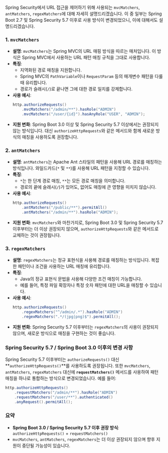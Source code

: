 Spring Security에서 URL 접근을 제어하기 위해 사용되는 `mvcMatchers`, `antMatchers`, `regexMatchers`에 대해 자세히 설명드리겠습니다. 이 중 일부는 Spring Boot 2.7 및 Spring Security 5.7 이후로 사용 방식이 변경되었으니, 이에 대해서도 설명드리겠습니다.

### 1. `mvcMatchers`
- **설명**: `mvcMatchers`는 Spring MVC의 URL 매핑 방식을 따르는 매처입니다. 이 방식은 Spring MVC에서 사용하는 URL 패턴 매칭 규칙을 그대로 사용합니다.
- **특징**:
  - 지역화된 경로 매칭을 지원합니다.
  - Spring MVC의 `PathVariable`이나 `RequestParam` 등의 매개변수 패턴을 다룰 때 유리합니다.
  - 경로가 슬래시(`/`)로 끝나면 그에 대한 경로 일치를 강제합니다.
- **사용 예시**:
  ```java
  http.authorizeRequests()
      .mvcMatchers("/admin/**").hasRole("ADMIN")
      .mvcMatchers("/user/{id}").hasAnyRole("USER", "ADMIN");
  ```
- **지원 변화**: Spring Boot 3.0 이상 및 Spring Security 5.7 이상에서는 권장되지 않는 방식입니다. 대신 `authorizeHttpRequests`와 같은 메서드와 함께 새로운 방식의 매칭을 사용하도록 권장합니다.

### 2. `antMatchers`
- **설명**: `antMatchers`는 Apache Ant 스타일의 패턴을 사용해 URL 경로를 매칭하는 방식입니다. 와일드카드(`*` 및 `**`)를 사용해 URL 패턴을 지정할 수 있습니다.
- **특징**:
  - `*`는 한 단계 경로 매칭, `**`는 모든 경로 매칭을 의미합니다.
  - 경로의 끝에 슬래시(`/`)가 있어도, 없어도 매칭에 큰 영향을 미치지 않습니다.
- **사용 예시**:
  ```java
  http.authorizeRequests()
      .antMatchers("/public/**").permitAll()
      .antMatchers("/admin/**").hasRole("ADMIN");
  ```
- **지원 변화**: `mvcMatchers`와 마찬가지로, Spring Boot 3.0 및 Spring Security 5.7 이후부터는 더 이상 권장되지 않으며, `authorizeHttpRequests`와 같은 메서드로 교체하는 것이 권장됩니다.

### 3. `regexMatchers`
- **설명**: `regexMatchers`는 정규 표현식을 사용해 경로를 매칭하는 방식입니다. 복잡한 패턴이나 조건을 사용하는 URL 매칭에 유리합니다.
- **특징**:
  - Java의 정규 표현식 문법을 사용해 다양한 조건 매칭이 가능합니다.
  - 예를 들어, 특정 파일 확장자나 특정 숫자 패턴에 대한 URL을 매칭할 수 있습니다.
- **사용 예시**:
  ```java
  http.authorizeRequests()
      .regexMatchers("^/admin/.*").hasRole("ADMIN")
      .regexMatchers(".*/(jpg|png)$").permitAll();
  ```
- **지원 변화**: Spring Security 5.7 이후부터는 `regexMatchers`의 사용이 권장되지 않으며, 새로운 방식으로 매칭을 구현하는 것이 좋습니다.

### Spring Security 5.7 / Spring Boot 3.0 이후의 변경 사항
Spring Security 5.7 이후부터는 `authorizeRequests()` 대신 **`authorizeHttpRequests()`**를 사용하도록 권장됩니다. 또한 `mvcMatchers`, `antMatchers`, `regexMatchers` 대신에 **`requestMatchers()`** 메서드를 사용하여 패턴 매칭을 하나로 통합하는 방식으로 변경되었습니다. 예를 들어:

```java
http.authorizeHttpRequests()
    .requestMatchers("/admin/**").hasRole("ADMIN")
    .requestMatchers("/user/**").authenticated()
    .anyRequest().permitAll();
```

### 요약
- **Spring Boot 3.0 / Spring Security 5.7 이후 권장 방식**: `authorizeHttpRequests()` + `requestMatchers()`
- `mvcMatchers`, `antMatchers`, `regexMatchers`는 더 이상 권장되지 않으며 향후 지원이 중단될 가능성이 있습니다.